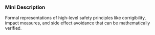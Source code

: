### Mini Description

Formal representations of high-level safety principles like corrigibility, impact measures, and side effect avoidance that can be mathematically verified.

